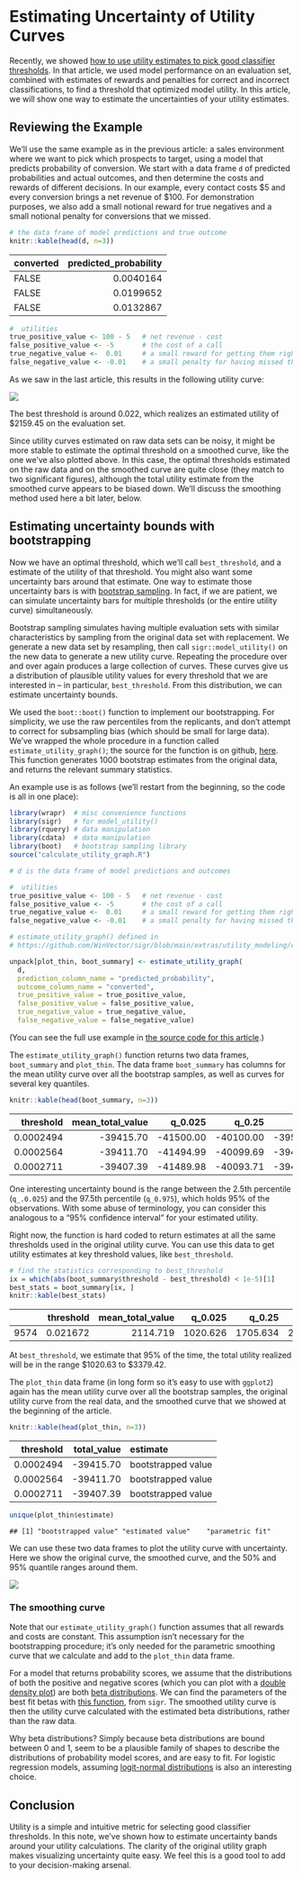 Estimating Uncertainty of Utility Curves
================

Recently, we showed [how to use utility estimates to pick good
classifier
thresholds](https://win-vector.com/2020/10/05/squeezing-the-most-utility-from-your-models/).
In that article, we used model performance on an evaluation set,
combined with estimates of rewards and penalties for correct and
incorrect classifications, to find a threshold that optimized model
utility. In this article, we will show one way to estimate the
uncertainties of your utility estimates.

## Reviewing the Example

We’ll use the same example as in the previous article: a sales
environment where we want to pick which prospects to target, using a
model that predicts probability of conversion. We start with a data
frame `d` of predicted probabilities and actual outcomes, and then
determine the costs and rewards of different decisions. In our example,
every contact costs $5 and every conversion brings a net revenue of
$100. For demonstration purposes, we also add a small notional reward
for true negatives and a small notional penalty for conversions that we
missed.

``` r
# the data frame of model predictions and true outcome
knitr::kable(head(d, n=3))
```

| converted | predicted\_probability |
| :-------- | ---------------------: |
| FALSE     |              0.0040164 |
| FALSE     |              0.0199652 |
| FALSE     |              0.0132867 |

``` r
#  utilities
true_positive_value <- 100 - 5   # net revenue - cost
false_positive_value <- -5       # the cost of a call
true_negative_value <-  0.01     # a small reward for getting them right
false_negative_value <- -0.01    # a small penalty for having missed them
```

As we saw in the last article, this results in the following utility
curve:

![](Utility_Sampling_Distribution_files/figure-gfm/unnamed-chunk-5-1.png)<!-- -->

The best threshold is around 0.022, which realizes an estimated utility
of $2159.45 on the evaluation set.

Since utility curves estimated on raw data sets can be noisy, it might
be more stable to estimate the optimal threshold on a smoothed curve,
like the one we’ve also plotted above. In this case, the optimal
thresholds estimated on the raw data and on the smoothed curve are quite
close (they match to two significant figures), although the total
utility estimate from the smoothed curve appears to be biased down.
We’ll discuss the smoothing method used here a bit later, below.

## Estimating uncertainty bounds with bootstrapping

Now we have an optimal threshold, which we’ll call `best_threshold`, and
a estimate of the utility of that threshold. You might also want some
uncertainty bars around that estimate. One way to estimate those
uncertainty bars is with [bootstrap
sampling](https://en.wikipedia.org/wiki/Bootstrapping_%28statistics%29#Deriving_confidence_intervals_from_the_bootstrap_distribution).
In fact, if we are patient, we can simulate uncertainty bars for
multiple thresholds (or the entire utility curve) simultaneously.

Bootstrap sampling simulates having multiple evaluation sets with
similar characteristics by sampling from the original data set with
replacement. We generate a new data set by resampling, then call
`sigr::model_utility()` on the new data to generate a new utility curve.
Repeating the procedure over and over again produces a large collection
of curves. These curves give us a distribution of plausible utility
values for every threshold that we are interested in – in particular,
`best_threshold`. From this distribution, we can estimate uncertainty
bounds.

We used the `boot::boot()` function to implement our bootstrapping. For
simplicity, we use the raw percentiles from the replicants, and don’t
attempt to correct for subsampling bias (which should be small for large
data). We’ve wrapped the whole procedure in a function called
`estimate_utility_graph()`; the source for the function is on github,
[here](https://github.com/WinVector/sigr/blob/main/extras/utility_modeling/calculate_utility_graph.R).
This function generates 1000 bootstrap estimates from the original data,
and returns the relevant summary statistics.

An example use is as follows (we’ll restart from the beginning, so the
code is all in one place):

``` r
library(wrapr)  # misc convenience functions
library(sigr)   # for model_utility()
library(rquery) # data manipulation
library(cdata)  # data manipulation
library(boot)   # bootstrap sampling library
source("calculate_utility_graph.R")

# d is the data frame of model predictions and outcomes

#  utilities
true_positive_value <- 100 - 5   # net revenue - cost
false_positive_value <- -5       # the cost of a call
true_negative_value <-  0.01     # a small reward for getting them right
false_negative_value <- -0.01    # a small penalty for having missed them

# estimate_utility_graph() defined in 
# https://github.com/WinVector/sigr/blob/main/extras/utility_modeling/calculate_utility_graph.R

unpack[plot_thin, boot_summary] <- estimate_utility_graph(
  d,
  prediction_column_name = "predicted_probability",
  outcome_column_name = "converted",
  true_positive_value = true_positive_value,
  false_positive_value = false_positive_value,
  true_negative_value = true_negative_value,
  false_negative_value = false_negative_value)
```

(You can see the full use example in [the source code for this
article](https://github.com/WinVector/sigr/blob/main/extras/utility_modeling/Utility_Sampling_Distribution.Rmd).)

The `estimate_utility_graph()` function returns two data frames,
`boot_summary` and `plot_thin`. The data frame `boot_summary` has
columns for the mean utility curve over all the bootstrap samples, as
well as curves for several key quantiles.

``` r
knitr::kable(head(boot_summary, n=3))
```

| threshold | mean\_total\_value |   q\_0.025 |    q\_0.25 |    q\_0.50 |    q\_0.75 |   q\_0.975 |
| --------: | -----------------: | ---------: | ---------: | ---------: | ---------: | ---------: |
| 0.0002494 |         \-39415.70 | \-41500.00 | \-40100.00 | \-39500.00 | \-38700.00 | \-37400.00 |
| 0.0002564 |         \-39411.70 | \-41494.99 | \-40099.69 | \-39487.47 | \-38694.99 | \-37399.99 |
| 0.0002711 |         \-39407.39 | \-41489.98 | \-40093.71 | \-39479.96 | \-38689.98 | \-37394.86 |

One interesting uncertainty bound is the range between the 2.5th
percentile (`q_.0.025`) and the 97.5th percentile (`q_0.975`), which
holds 95% of the observations. With some abuse of terminology, you can
consider this analogous to a “95% confidence interval” for your
estimated utility.

Right now, the function is hard coded to return estimates at all the
same thresholds used in the original utility curve. You can use this
data to get utility estimates at key threshold values, like
`best_threshold`.

``` r
# find the statistics corresponding to best_threshold
ix = which(abs(boot_summary$threshold - best_threshold) < 1e-5)[1]
best_stats = boot_summary[ix, ] 
knitr::kable(best_stats)
```

|      | threshold | mean\_total\_value | q\_0.025 |  q\_0.25 |  q\_0.50 |  q\_0.75 | q\_0.975 |
| :--- | --------: | -----------------: | -------: | -------: | -------: | -------: | -------: |
| 9574 |  0.021672 |           2114.719 | 1020.626 | 1705.634 | 2083.686 | 2520.049 | 3379.423 |

At `best_threshold`, we estimate that 95% of the time, the total utility
realized will be in the range $1020.63 to $3379.42.

The `plot_thin` data frame (in long form so it’s easy to use with
`ggplot2`) again has the mean utility curve over all the bootstrap
samples, the original utility curve from the real data, and the smoothed
curve that we showed at the beginning of the article.

``` r
knitr::kable(head(plot_thin, n=3))
```

| threshold | total\_value | estimate           |
| --------: | -----------: | :----------------- |
| 0.0002494 |   \-39415.70 | bootstrapped value |
| 0.0002564 |   \-39411.70 | bootstrapped value |
| 0.0002711 |   \-39407.39 | bootstrapped value |

``` r
unique(plot_thin$estimate)
```

    ## [1] "bootstrapped value" "estimated value"    "parametric fit"

We can use these two data frames to plot the utility curve with
uncertainty. Here we show the original curve, the smoothed curve, and
the 50% and 95% quantile ranges around them.

![](Utility_Sampling_Distribution_files/figure-gfm/unnamed-chunk-11-1.png)<!-- -->

### The smoothing curve

Note that our `estimate_utility_graph()` function assumes that all
rewards and costs are constant. This assumption isn’t necessary for the
bootstrapping procedure; it’s only needed for the parametric smoothing
curve that we calculate and add to the `plot_thin` data frame.

For a model that returns probability scores, we assume that the
distributions of both the positive and negative scores (which you can
plot with a [double density
plot](https://winvector.github.io/WVPlots/reference/DoubleDensityPlot.html))
are both [beta
distributions](https://en.wikipedia.org/wiki/Beta_distribution). We can
find the parameters of the best fit betas with [this
function](https://winvector.github.io/sigr/reference/find_matching_conditional_betas.html),
from `sigr`. The smoothed utility curve is then the utility curve
calculated with the estimated beta distributions, rather than the raw
data.

Why beta distributions? Simply because beta distributions are bound
between 0 and 1, seem to be a plausible family of shapes to describe the
distributions of probability model scores, and are easy to fit. For
logistic regression models, assuming [logit-normal
distributions](https://en.wikipedia.org/wiki/Logit-normal_distribution)
is also an interesting choice.

## Conclusion

Utility is a simple and intuitive metric for selecting good classifier
thresholds. In this note, we’ve shown how to estimate uncertainty bands
around your utility calculations. The clarity of the original utility
graph makes visualizing uncertainty quite easy. We feel this is a good
tool to add to your decision-making arsenal.
